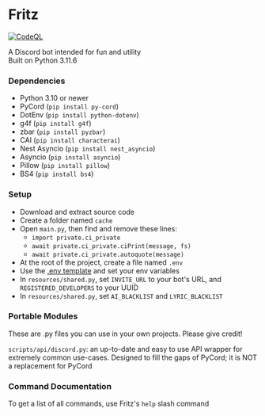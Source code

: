 # Fritz

[![CodeQL](https://github.com/psychon-night/Fritz-for-Discord/actions/workflows/codeql.yml/badge.svg)](https://github.com/psychon-night/Fritz-for-Discord/actions/workflows/codeql.yml)

A Discord bot intended for fun and utility\
Built on Python 3.11.6

### Dependencies
- Python 3.10 or newer
- PyCord (`pip install py-cord`)
- DotEnv (`pip install python-dotenv`)
- g4f (`pip install g4f`)
- zbar (`pip install pyzbar`)
- CAI (`pip install characterai`)
- Nest Asyncio (`pip install nest_asyncio`)
- Asyncio (`pip install asyncio`)
- Pillow (`pip install pillow`)
- BS4 (`pip install bs4`)

### Setup
- Download and extract source code
- Create a folder named `cache`
- Open `main.py`, then find and remove these lines:
  - `import private.ci_private`
  - `await private.ci_private.ciPrint(message, fs)`
  - `await private.ci_private.autoquote(message)`
- At the root of the project, create a file named `.env`
- Use the [.env template](https://github.com/psychon-night/Fritz-for-Discord/blob/main/.env.template) and set your env variables
- In `resources/shared.py`, set `INVITE_URL` to your bot's URL, and `REGISTERED_DEVELOPERS` to your UUID
- In `resources/shared.py`, set `AI_BLACKLIST` and `LYRIC_BLACKLIST`

### Portable Modules

These are .py files you can use in your own projects. Please give credit!

`scripts/api/discord.py`: an up-to-date and easy to use API wrapper for extremely common use-cases. Designed to fill the gaps of PyCord; it is NOT a replacement for PyCord

### Command Documentation

To get a list of all commands, use Fritz's `help` slash command
